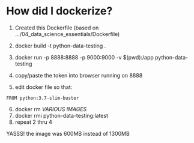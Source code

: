 # How did I dockerize?

1. Created this Dockerfile (based on .../04_data_science_essentials/Dockerfile)
2. docker build -t python-data-testing .
3. docker run -p 8888:8888 -p 9000:9000 -v $(pwd):/app python-data-testing
4. copy/paste the token into browser running on 8888

5. edit docker file so that:
```
FROM python:3.7-slim-buster
```

6. docker rm *VARIOUS IMAGES*
7. docker rmi python-data-testing:latest
8. repeat 2 thru 4

YASSS! the image was 600MB instead of 1300MB